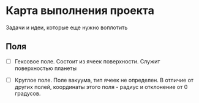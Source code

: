 # Карта выполнения проекта

Задачи и идеи, которые еще нужно воплотить

## Поля

- [ ] Гексовое поле. Состоит из ячеек поверхности. Служит поверхностью планеты
- [ ] Круглое поле. Поле вакуума, тип ячеек не определен. В отличие от других полей, координаты этого поля - радиус и отклонение от 0 градусов. 



